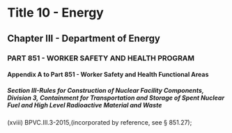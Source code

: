 
# Title 10 - Energy
## Chapter III - Department of Energy
### PART 851 - WORKER SAFETY AND HEALTH PROGRAM
#### Appendix A to Part 851 - Worker Safety and Health Functional Areas
##### Section III-Rules for Construction of Nuclear Facility Components, Division 3, Containment for Transportation and Storage of Spent Nuclear Fuel and High Level Radioactive Material and Waste

(xviii) BPVC.III.3-2015,(incorporated by reference, see § 851.27);
